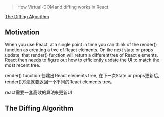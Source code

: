 > How Virtual-DOM and diffing works in React

[The Diffing Algorithm](https://reactjs.org/docs/reconciliation.html)

## Motivation
When you use React, at a single point in time you can think of the render() function as creating a tree of React elements. On the next state or props update, that render() function will return a different tree of React elements. React then needs to figure out how to efficiently update the UI to match the most recent tree.

render() function 创建出 React elements tree, 在下一次State or props更新后, render()方法就要返回一个不同的React elements tree。

react需要一套高效的算法来更新UI

## The Diffing Algorithm
